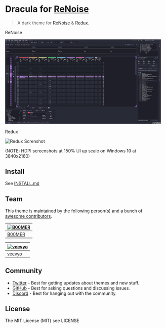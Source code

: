 # Dracula for [ReNoise](http://renoise.com)

> A dark theme for [ReNoise](http://renoise.com) & [Redux](https://www.renoise.com/products/redux).

ReNoise

![ReNoise Screenshot](screenshot.png)

Redux

![Redux Screnshot](redux-screenshot.png)

(NOTE: HDPI screenshots at 150% UI up scale on Windows 10 at 3840x2160)

## Install

See [INSTALL.md](./INSTALL.md)

## Team

This theme is maintained by the following person(s) and a bunch of [awesome contributors](https://github.com/dracula/template/graphs/contributors).

| [![B00MER](https://github.com/molotovbliss.png?size=100)](https://github.com/molotovbliss) |
| ------------------------------------------------------------------------------------------ |
| [B00MER](https://github.com/molotovbliss)                                                  |

| [![veevyo](https://github.com/veevyo.png?size=100)](https://github.com/veevyo) |
| ------------------------------------------------------------------------------------------ |
| [veevyo](https://github.com/veevyo)                                                  |

## Community

- [Twitter](https://twitter.com/draculatheme) - Best for getting updates about themes and new stuff.
- [GitHub](https://github.com/dracula/dracula-theme/discussions) - Best for asking questions and discussing issues.
- [Discord](https://draculatheme.com/discord-invite) - Best for hanging out with the community.

## License

The MIT License (MIT) see LICENSE

